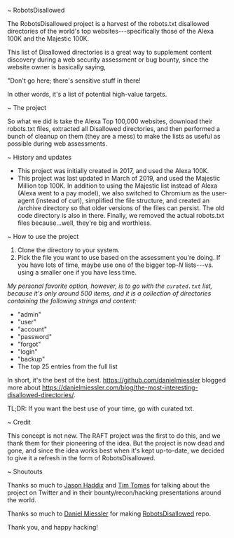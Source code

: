 ~ RobotsDisallowed

The RobotsDisallowed project is a harvest of the robots.txt disallowed directories of the world's top websites---specifically those of the Alexa 100K and the Majestic 100K.

This list of Disallowed directories is a great way to supplement content discovery during a web security assessment or bug bounty, since the website owner is basically saying, 

"Don't go here; there's sensitive stuff in there!

In other words, it's a list of potential high-value targets.

~ The project

So what we did is take the Alexa Top 100,000 websites, download their robots.txt files, extracted all Disallowed directories, and then performed a bunch of cleanup on them (they are a mess) to make the lists as useful as possible during web assessments.

~ History and updates

- This project was initially created in 2017, and used the Alexa 100K.
- This project was last updated in March of 2019, and used the Majestic Million top 100K. In addition to using the Majestic list instead of Alexa (Alexa went to a pay model), we also switched to Chromium as the user-agent (instead of curl), simplified the file structure, and created an /archive directory so that older versions of the files can persist. The old code directory is also in there. Finally, we removed the actual robots.txt files because…well, they're big and worthless.

~ How to use the project

1. Clone the directory to your system.
2. Pick the file you want to use based on the assessment you're doing. If you have lots of time, maybe use one of the bigger top-*N* lists---vs. using a smaller one if you have less time.

*My personal favorite option, however, is to go with the ``curated.txt`` list, because it's only around 500 items, and it is a collection of directories containing the following strings and content:*

- "admin"
- "user"
- "account"
- "password"
- "forgot"
- "login"
- "backup"
- The top 25 entries from the full list

In short, it's the best of the best. https://github.com/danielmiessler blogged more about https://danielmiessler.com/blog/the-most-interesting-disallowed-directories/.

TL;DR: If you want the best use of your time, go with curated.txt.

~ Credit

This concept is not new. The RAFT project was the first to do this, and we thank them for their pioneering of the idea. But the project is now dead and gone, and since the idea works best when it's kept up-to-date, we decided to give it a refresh in the form of RobotsDisallowed.

~ Shoutouts

Thanks so much to [Jason Haddix](https://twitter.com/jhaddix) and [Tim Tomes](https://twitter.com/lanmaster53) for talking about the project on Twitter and in their bounty/recon/hacking presentations around the world.

Thanks so much to [Daniel Miessler](https://github.com/danielmiessler) for making [RobotsDisallowed](https://github.com/danielmiessler/RobotsDisallowedv) repo.

Thank you, and happy hacking!
